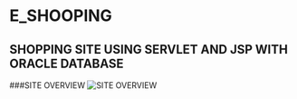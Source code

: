 E_SHOOPING
==========

SHOPPING SITE USING SERVLET AND JSP WITH ORACLE DATABASE
----------------------------------------------------------
###SITE OVERVIEW
![SITE OVERVIEW](https://cloud.githubusercontent.com/assets/9628085/5528738/8a325cfc-89c0-11e4-9a60-a8b5fead2b48.JPG)
